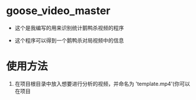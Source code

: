 # goose_video_master

- 这个是我编写的用来识别统计鹅鸭杀视频的程序

- 这个程序可以得到一个鹅鸭杀对局视频中的信息

# 使用方法

1. 在项目根目录中放入想要进行分析的视频，并命名为 'template.mp4'(你可以在项目
